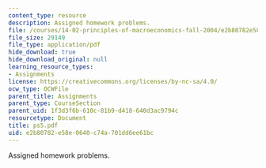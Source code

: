 ```yaml
---
content_type: resource
description: Assigned homework problems.
file: /courses/14-02-principles-of-macroeconomics-fall-2004/e2b80782e58e0640c74a701dd6ee61bc_ps5.pdf
file_size: 29149
file_type: application/pdf
hide_download: true
hide_download_original: null
learning_resource_types:
- Assignments
license: https://creativecommons.org/licenses/by-nc-sa/4.0/
ocw_type: OCWFile
parent_title: Assignments
parent_type: CourseSection
parent_uid: 1f3d3f6b-610c-81b9-d418-640d3ac9794c
resourcetype: Document
title: ps5.pdf
uid: e2b80782-e58e-0640-c74a-701dd6ee61bc
---
```

Assigned homework problems.